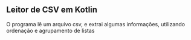 <h2>Leitor de CSV em Kotlin</h2>

O programa lê um arquivo csv, e extrai algumas informações, utilizando ordenação e agrupamento de listas 
